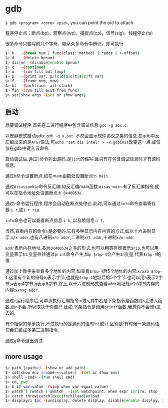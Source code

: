 # gdb

`$ gdb <program> <core> <pid>`, you can point the pid to attach.

程序停止点：断点(bp)，观察点(wp)，捕捉点(cp)，信号(sig)，线程停止(ts)

很多命令只要写前几个字母，能从众多命令中辨识，即可执行

``` sh
$> b   -(break num | func(class::method) | *addr | +-offset)
$> d   -(delete bpnum)
$> dis|en -(disable|enable bpnum)
$> c   -(continue)
$> u   -(run till out loop)
$> p   -(print var, p/(x|d|u|o|t|a|c|f) var)
$> f   -(frame num, now)
$> bt  -(backtrace  all stack)
$> fin -(run till exit from func)
$> set|show args -(set or show args)
```

## 启动

想要调试程序,首先在二进行程序中包含调试信息:`gcc -g abc.c`.

以安静模式启动gdb: `gdb -q a.out`. 不然会显示软件协议之类的信息.在gdb中反汇编出来的是`AT&T`语法,可`echo "set dis intel" > ~/.gdbinit`改变这一点.或仅仅在gdb中键入该命令.

启动调试后,通过`l`命令列出源码,是`list`的缩写.且只有在包含调试信息时才有源码信息.

通过`b`命令设置断点,如在main函数处设置断点:`b main`.

通过`disassemble`命令反汇编,如反汇编main函数:`disas main`.有了反汇编指令,就可以在指令地址处设置断点:`b 0x40053e`.

通过`r`命令运行程序,程序会自动在断点处停止.此时,可以通过`info`命令查看寄存器:`i r`,或`i r rip`.

`info`命令也可以查看断点信息:`i b`, 以及帧信息:`i f`.

当然,查看内存的命令`x`是必要的.它有多种显示内存内容的方式,如以十六进制显示:`x/x addr`.也有八进制`x/o addr`,二进制`x/t addr`,十进制`x/u addr`.

`addr`表示内存地址,多为`0x40053e`之类的形式,也可以用寄存器表示`$rip`,也可以用变量表示`$1`.变量往往通过`print`命令产生,如`p $rbp-4`会产生`$n`变量,代表`$rbp-4`的值.

通过加上数字来查看多个地址的内容,如查看`$rbp-4`后5个地址的内容:`x/5xb $rbp-4`.这里有个新的符号`b`,表示字节,也就是`$rbp-4`地址后的5个字节.也可以用`h`表示2字节,`w`表示4字节,`g`表示8字节.综上,以十六进制形式查看`addr`地址处`n`个`8字节`内存的内容:`x/nxg addr`.

通过`r`运行程序后,可单步执行汇编指令:`n`或`s`,其中若是下条指令是函数则`s`会进入函数,而`n`不会.所以取决于你自己.比如,下条指令是调用`printf`函数,我想你不会想`s`进去的.

有个相似的单步执行,不过执行的是源码的语句:`ni`或`si`.区别是:有时候一条源码语句会汇编成多条二进制指令.

通过`q`命令退出调试.

## more usage

``` sh
$> path [<path>] -(show or add path)
$> set|show env [<name>=<value>] -(set or show env)
$> shell <cmd> -(run shell cmd)
$> cd, pwd
$> b if var=value -(stop when var equal value)
$> watch | rwatch | awatch  -(set watchpoint, when expr c|r|rw, stop
$> catch throw|catch|exec|fork|load|unload
$> display/i $pc -(undisplay, delete display, disable|enable display, info display)
```
